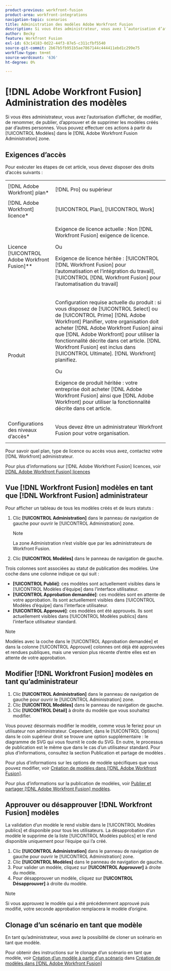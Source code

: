 ```yaml
---
product-previous: workfront-fusion
product-area: workfront-integrations
navigation-topic: scenarios
title: Administration des modèles Adobe Workfront Fusion
description: Si vous êtes administrateur, vous avez l’autorisation d’afficher, de modifier, de renommer, de publier, d’approuver et de supprimer les modèles créés par d’autres personnes. Vous pouvez effectuer ces actions à partir du [!UICONTROL Modèles] dans le [!DNL Adobe Workfront Fusion Administration] zone.
author: Becky
feature: Workfront Fusion
exl-id: 63c14183-0d22-44f3-87e5-c311cfbf5540
source-git-commit: 2b67b5fb951b5ae7867144c444411ebd1c299e75
workflow-type: tm+mt
source-wordcount: '636'
ht-degree: 0%

---
```


# [!DNL Adobe Workfront Fusion] Administration des modèles

Si vous êtes administrateur, vous avez l’autorisation d’afficher, de modifier, de renommer, de publier, d’approuver et de supprimer les modèles créés par d’autres personnes. Vous pouvez effectuer ces actions à partir du [!UICONTROL Modèles] dans le [!DNL Adobe Workfront Fusion Administration] zone.

## Exigences d’accès

Pour exécuter les étapes de cet article, vous devez disposer des droits d’accès suivants :

<table style="table-layout:auto"> 
 <col> 
 <col> 
 <tbody> 
  <tr> 
    <td role="rowheader">[!DNL Adobe Workfront] plan*</td> 
   <td> <p>[!DNL Pro] ou supérieur</p> </td> 
  </tr>
   <tr data-mc-conditions="QuicksilverOrClassic.Draft mode"> 
    <td role="rowheader">[!DNL Adobe Workfront] licence*</td> 
    <td> <p>[!UICONTROL Plan], [!UICONTROL Work]</p> </td> 
   </tr>
  <tr> 
   <td role="rowheader">Licence [!UICONTROL Adobe Workfront Fusion]**</td> 
  <td>
   <p>Exigence de licence actuelle : Non [!DNL Workfront Fusion] exigence de licence.</p>
   <p>Ou</p>
   <p>Exigence de licence héritée : [!UICONTROL [!DNL Workfront Fusion] pour l’automatisation et l’intégration du travail], [!UICONTROL [!DNL Workfront Fusion] pour l’automatisation du travail]</p>
   </td>  
  </tr> 
  <tr> 
   <td role="rowheader">Produit</td> 
   <td>
   <p>Configuration requise actuelle du produit : si vous disposez de [!UICONTROL Select] ou de [!UICONTROL Prime] [!DNL Adobe Workfront] Planifier, votre organisation doit acheter [!DNL Adobe Workfront Fusion] ainsi que [!DNL Adobe Workfront] pour utiliser la fonctionnalité décrite dans cet article. [!DNL Workfront Fusion] est inclus dans [!UICONTROL Ultimate]. [!DNL Workfront] planifiez.</p>
   <p>Ou</p>
   <p>Exigence de produit héritée : votre entreprise doit acheter [!DNL Adobe Workfront Fusion] ainsi que [!DNL Adobe Workfront] pour utiliser la fonctionnalité décrite dans cet article.</p>
   </td> 
  </tr> 
  <tr data-mc-conditions=""> 
   <td role="rowheader">Configurations des niveaux d’accès*</td> 
   <td> <p>Vous devez être un administrateur Workfront Fusion pour votre organisation.</p> </td> 
  </tr> 
 </tbody> 
</table>

Pour savoir quel plan, type de licence ou accès vous avez, contactez votre [!DNL Workfront] administrateur.

Pour plus d’informations sur [!DNL Adobe Workfront Fusion] licences, voir [[!DNL Adobe Workfront Fusion] licences](../../../workfront-fusion/get-started/license-automation-vs-integration.md)

## Vue [!DNL Workfront Fusion] modèles en tant que [!DNL Workfront Fusion] administrateur

Pour afficher un tableau de tous les modèles créés et de leurs statuts :

1. Clic **[!UICONTROL Administration]** dans le panneau de navigation de gauche pour ouvrir le [!UICONTROL Administration] zone.

   >[!NOTE]
   >
   >La zone Administration n’est visible que par les administrateurs de Workfront Fusion.

1. Clic **[!UICONTROL Modèles]** dans le panneau de navigation de gauche.

Trois colonnes sont associées au statut de publication des modèles. Une coche dans une colonne indique ce qui suit :

* **[!UICONTROL Publié]**: ces modèles sont actuellement visibles dans le [!UICONTROL Modèles d’équipe] dans l’interface utilisateur.
* **[!UICONTROL Approbation demandée]**: ces modèles sont en attente de votre approbation. Ils sont actuellement visibles dans [!UICONTROL Modèles d’équipe] dans l’interface utilisateur.
* **[!UICONTROL Approuvé]**: ces modèles ont été approuvés. Ils sont actuellement visibles dans [!UICONTROL Modèles publics] dans l’interface utilisateur standard.

>[!NOTE]
>
>Modèles avec la coche dans le [!UICONTROL Approbation demandée] et dans la colonne [!UICONTROL Approuvé] colonnes ont déjà été approuvées et rendues publiques, mais une version plus récente d’entre elles est en attente de votre approbation.

## Modifier [!DNL Workfront Fusion] modèles en tant qu’administrateur

1. Clic **[!UICONTROL Administration]** dans le panneau de navigation de gauche pour ouvrir le [!UICONTROL Administration] zone.
1. Clic **[!UICONTROL Modèles]** dans le panneau de navigation de gauche.
1. Clic **[!UICONTROL Détail]** à droite du modèle que vous souhaitez modifier.

Vous pouvez désormais modifier le modèle, comme vous le feriez pour un utilisateur non administrateur. Cependant, dans le [!UICONTROL Options] dans le coin supérieur droit se trouve une option supplémentaire : le diagramme de SVG qui vous fournit le code du SVG. En outre, le processus de publication est le même que dans le cas d’un utilisateur standard. Pour plus d’informations, consultez la section Publication et partage de modèles .

Pour plus d’informations sur les options de modèle spécifiques que vous pouvez modifier, voir [Création de modèles dans [!DNL Adobe Workfront Fusion]](../../../workfront-fusion/scenarios/templates/create-new-fusion-templates.md).

Pour plus d’informations sur la publication de modèles, voir [Publier et partager [!DNL Adobe Workfront Fusion] modèles](../../../workfront-fusion/scenarios/templates/publish-and-share-fusion-templates.md).

## Approuver ou désapprouver [!DNL Workfront Fusion] modèles

La validation d’un modèle le rend visible dans le [!UICONTROL Modèles publics] et disponible pour tous les utilisateurs. La désapprobation d’un modèle le supprime de la liste [!UICONTROL Modèles publics] et le rend disponible uniquement pour l’équipe qui l’a créé.

1. Clic **[!UICONTROL Administration]** dans le panneau de navigation de gauche pour ouvrir le [!UICONTROL Administration] zone.
1. Clic **[!UICONTROL Modèles]** dans le panneau de navigation de gauche.
1. Pour valider un modèle, cliquez sur **[!UICONTROL Approuver]** à droite du modèle.
1. Pour désapprouver un modèle, cliquez sur **[!UICONTROL Désapprouver]** à droite du modèle.

>[!NOTE]
>
>Si vous approuvez le modèle qui a été précédemment approuvé puis modifié, votre seconde approbation remplacera le modèle d’origine.

## Clonage d’un scénario en tant que modèle

En tant qu’administrateur, vous avez la possibilité de cloner un scénario en tant que modèle.

Pour obtenir des instructions sur le clonage d’un scénario en tant que modèle, voir [Création d’un modèle à partir d’un scénario](../../../workfront-fusion/scenarios/templates/create-new-fusion-templates.md#create-a-template-from-a-scenario) dans [Création de modèles dans [!DNL Adobe Workfront Fusion]](../../../workfront-fusion/scenarios/templates/create-new-fusion-templates.md)
